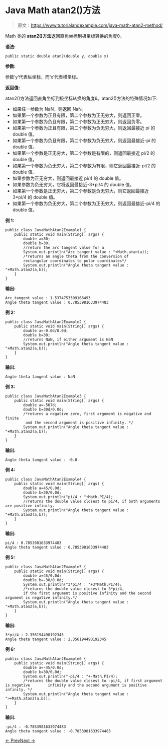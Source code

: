 # Java Math atan2()方法

> 原文：<https://www.tutorialandexample.com/java-math-atan2-method/>

Math 类的 **atan2()方法**返回直角坐标到极坐标转换的角度θ。

**语法:**

```
public static double atan2(double y, double x)
```

**参数:**

参数‘y’代表纵坐标，而‘x’代表横坐标。

**返回值:**

atan2()方法返回直角坐标到极坐标转换的角度θ。atan2()方法的特殊情况如下:

*   如果任一参数为 NaN，则返回 NaN。
*   如果第一个参数为正且有限，第二个参数为正无穷大，则返回正零。
*   如果第一个参数为负且有限，第二个参数为正无穷大，则返回负零。
*   如果第一个参数为正且有限，第二个参数为负无穷大，则返回最接近 pi 的 double 值。
*   如果第一个参数为负且有限，第二个参数为负无穷大，则返回最接近-pi 的 double 值。
*   如果第一个参数是正无穷大，第二个参数是有限的，则返回最接近 pi/2 的 double 值。
*   如果第一个参数为负无穷大，第二个参数为有限，则它返回最接近-pi/2 的 double 值。
*   如果参数为正无穷大，则返回最接近 pi/4 的 double 值。
*   如果参数为负无穷大，它将返回最接近-3*pi/4 的 double 值。
*   如果第一个参数是正无穷大，第二个参数是负无穷大，则它返回最接近 3*pi/4 的 double 值。
*   如果第一个参数为负无穷大，第二个参数为正无穷大，则返回最接近-pi/4 的 double 值。

**例 1:**

```
public class JavaMathAtan2Example1 {
    public static void main(String[] args) {
        double a=30;
        double b=30;
        //return the arc tangent value for a
        System.out.println("Arc tangent value : "+Math.atan(a));
        /*returns an angle theta from the conversion of
        rectangular coordinates to polar coordinates*/
        System.out.println("Angle theta tangent value : "+Math.atan2(a,b));
    }
}
```

**输出:**

```
Arc tangent value : 1.5374753309166493
Angle theta tangent value : 0.7853981633974483
```

**例 2:**

```
public class JavaMathAtan2Example2 {
    public static void main(String[] args) {
        double a=-0.0d/0.0d;
        double b=30;
        //returns NaN, if either argument is NaN
        System.out.println("Angle theta tangent value : "+Math.atan2(a,b));
    }
}
```

**输出:**

```
Angle theta tangent value : NaN
```

**例 3:**

```
public class JavaMathAtan2Example3 {
    public static void main(String[] args) {
        double a=-567d;
        double b=30d/0.0d;
        /*returns a negative zero, first argument is negative and finite
         and the second argument is positive infinity. */
        System.out.println("Angle theta tangent value : "+Math.atan2(a,b));
    }
}
```

**输出:**

```
Angle theta tangent value : -0.0
```

**例 4:**

```
public class JavaMathAtan2Example4 {
    public static void main(String[] args) {
        double a=45/0.0d;
        double b=30/0.0d;
        System.out.println("pi/4 : "+Math.PI/4);
        //returns the double value closest to pi/4, if both arguments are positive infinity.
        System.out.println("Angle theta tangent value : "+Math.atan2(a,b));
    }
}
```

**输出:**

```
pi/4 : 0.7853981633974483
Angle theta tangent value : 0.7853981633974483
```

**例 5:**

```
public class JavaMathAtan2Example5 {
    public static void main(String[] args) {
        double a=45/0.0d;
        double b=-30/0.0d;
        System.out.println("3*pi/4 : "+3*Math.PI/4);
        /*returns the double value closest to 3*pi/4,
        if the first argument is positive infinity and the second argument is negative infinity.*/
        System.out.println("Angle theta tangent value : "+Math.atan2(a,b));
    }
}
```

**输出:**

```
3*pi/4 : 2.356194490192345
Angle theta tangent value : 2.356194490192345
```

**例 6:**

```
public class JavaMathAtan2Example6 {
    public static void main(String[] args) {
        double a=-45/0.0d;
        double b=30/0.0d;
        System.out.println("-pi/4 : "+-Math.PI/4);
        /*returns the double value closest to -pi/4, if first argument is negative        infinity and the second argument is positive infinity. */
        System.out.println("Angle theta tangent value : ">+Math.atan2(a,b));
    }
}
```

**输出:**

```
-pi/4 : -0.7853981633974483
Angle theta tangent value : -0.7853981633974483
```

[← Prev](https://www.tutorialandexample.com/java-math-atan-method/)[Next →](https://www.tutorialandexample.com/java-math-cbrt-method/)